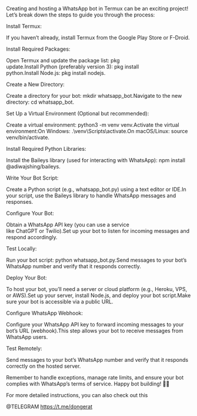 Creating and hosting a WhatsApp bot in Termux can be an exciting project! Let’s break down the steps to guide you through the process:

Install Termux:

If you haven’t already, install Termux from the Google Play Store or F-Droid.

Install Required Packages:

Open Termux and update the package list: pkg update.Install Python (preferably version 3): pkg install python.Install Node.js: pkg install nodejs.

Create a New Directory:

Create a directory for your bot: mkdir whatsapp_bot.Navigate to the new directory: cd whatsapp_bot.

Set Up a Virtual Environment (Optional but recommended):

Create a virtual environment: python3 -m venv venv.Activate the virtual environment:On Windows: .\\venv\\Scripts\\activate.On macOS/Linux: source venv/bin/activate.

Install Required Python Libraries:

Install the Baileys library (used for interacting with WhatsApp): npm install @adiwajshing/baileys.

Write Your Bot Script:

Create a Python script (e.g., whatsapp_bot.py) using a text editor or IDE.In your script, use the Baileys library to handle WhatsApp messages and responses.

Configure Your Bot:

Obtain a WhatsApp API key (you can use a service like ChatGPT or Twilio).Set up your bot to listen for incoming messages and respond accordingly.

Test Locally:

Run your bot script: python whatsapp_bot.py.Send messages to your bot’s WhatsApp number and verify that it responds correctly.

Deploy Your Bot:

To host your bot, you’ll need a server or cloud platform (e.g., Heroku, VPS, or AWS).Set up your server, install Node.js, and deploy your bot script.Make sure your bot is accessible via a public URL.

Configure WhatsApp Webhook:

Configure your WhatsApp API key to forward incoming messages to your bot’s URL (webhook).This step allows your bot to receive messages from WhatsApp users.

Test Remotely:

Send messages to your bot’s WhatsApp number and verify that it responds correctly on the hosted server.

Remember to handle exceptions, manage rate limits, and ensure your bot complies with WhatsApp’s terms of service. Happy bot building! 🤖📱

For more detailed instructions, you can also check out this     

@TELEGRAM  https://t.me/dongerat
